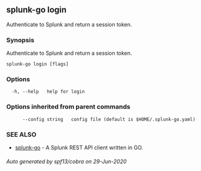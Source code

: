 ## splunk-go login

Authenticate to Splunk and return a session token.

### Synopsis

Authenticate to Splunk and return a session token.

```
splunk-go login [flags]
```

### Options

```
  -h, --help   help for login
```

### Options inherited from parent commands

```
      --config string   config file (default is $HOME/.splunk-go.yaml)
```

### SEE ALSO

* [splunk-go](splunk-go.md)	 - A Splunk REST API client written in GO.

###### Auto generated by spf13/cobra on 29-Jun-2020
